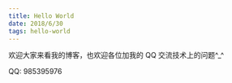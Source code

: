```yaml
---
title: Hello World
date: 2018/6/30
tags: hello-world
---
```


欢迎大家来看我的博客，也欢迎各位加我的 QQ 交流技术上的问题^_^

QQ: 985395976